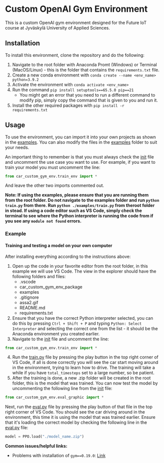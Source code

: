 # Custom OpenAI Gym Environment

This is a custom OpenAI gym environment designed for the Future IoT course at Jyväskylä University of Applied Sciences. 

## Installation

To install this environment, clone the repository and do the following:

1. Navigate to the root folder with Anaconda Promt (Windows) or Terminal (MacOS/Linux) - this is the folder that contains the `requirements.txt` file.
2. Create a new conda environment with `conda create --name <env_name> python=3.9.2`
3. Activate the environment with `conda activate <env_name>`
4. Run the command `pip install setuptools==65.5.0 pip==21`
    - You might get an error that you need to run a different command to modify pip, simply copy the command that is given to you and run it.
5. Install the other required packages with `pip install -r requirements.txt`

## Usage

To use the environment, you can import it into your own projects as shown in the [examples](./examples/). You can also modify the files in the [examples](./examples/) folder to suit your needs.

An important thing to remember is that you must always check the [init](./car_custom_gym_env_package/car_custom_gym_env/__init__.py) file and uncomment the use case you want to use. For example, if you want to train your model you must uncomment the line:
    
```python
from car_custom_gym_env.train_env import *
```
And leave the other two imports commented out.

**Note: If using the examples, please ensure that you are running them from the root folder. Do not navigate to the examples folder and run `python train.py` from there. Run `python ./examples/train.py` from theroot folder in stead. If using a code editor such as VS Code, simply check the terminal to see where the Python interpreter is running the code from if you see any `module not found` errors.**

### Example

#### Training and testing a model on your own computer

After installing everything according to the instructions above:

1. Open up the code in your favorite editor from the root folder, in this example we will use VS Code. The view in the explorer should have the following folders and files:
    - .vscode
    - car_custom_gym_env_package
    - examples
    - .gitignore
    - assa2.gif
    - README.md
    - requirements.txt
2. Ensure that you have the correct Python interpreter selected, you can do this by pressing `Ctrl + Shift + P` and typing `Python: Select Interpreter` and selecting the correct one from the list - it should be the Anaconda environment you created earlier.
3. Navigate to the [init](./car_custom_gym_env_package/car_custom_gym_env/__init__.py) file and uncomment the line:
    
```python
from car_custom_gym_env.train_env import *
```
4. Run the [train.py](./examples/train.py) file by pressing the play button in the top right corner of VS Code, if all is done correctly you will see the car start moving around in the environment, trying to learn how to drive. The training will take a while if you have `total_timesteps` set to a large number, so be patient.
5. After the training is done, a new .zip folder will be created in the root folder, this is the model that was trained. You can now test the model by uncommenting the following line from the [init](./car_custom_gym_env_package/car_custom_gym_env/__init__.py) file:
    
```python
from car_custom_gym_env.eval_graphic import *
```
Next, run the [eval.py](./examples/eval.py) file by pressing the play button of that file in the top right corner of VS Code. You should see the car driving around in the environment, this time it is using the model that was trained earlier. Ensure that it's loading the correct model by checking the following line in the [eval.py](./examples/eval.py) file:
    
```python
model = PPO.load("./model_name.zip")
```

**Common issues/helpful links:**

- Problems with installation of `gym==0.19.0`: [Link](https://github.com/openai/gym/issues/3176)